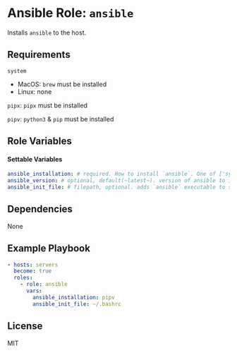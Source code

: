 # Ansible Role: `ansible`

Installs `ansible` to the host.

## Requirements

`system`
- MacOS: `brew` must be installed
- Linux: none

`pipx`: `pipx` must be installed

`pipv`: `python3` & `pip` must be installed

## Role Variables

#### Settable Variables
```yaml
ansible_installation: # required. How to install `ansible`. One of ['system', 'pipv', 'pipx'].
ansible_version: # optional, default(~latest~). version of ansible to install.  Only when `ansible_installation == 'pipv'`
ansible_init_file: # filepath, optional. adds `ansible` executable to shell environment, when `ansible_installation == 'pipv'`
```

## Dependencies

None

## Example Playbook
```yaml
- hosts: servers
  become: true
  roles:
    - role: ansible
      vars:
        ansible_installation: pipv
        ansible_init_file: ~/.bashrc
```

## License

MIT
